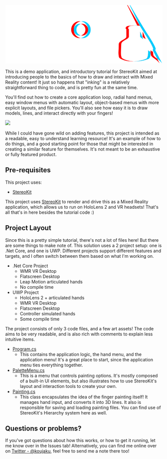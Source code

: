 ![](Assets/StereoKitInkLight.png)

This is a demo application, and introductory tutorial for StereoKit aimed at introducing people to the basics of how to draw and interact with Mixed Reality content! It just so happens that "inking" is a relatively straightforward thing to code, and is pretty fun at the same time.

You'll find out how to create a core application loop, radial hand menus, easy window menus with automatic layout, object-based menus with more explicit layouts, and file pickers. You'll also see how easy it is to draw models, lines, and interact directly with your fingers!

![](Docs/StereoKitInk.jpg)

While I could have gone wild on adding features, this project is intended as a readable, easy to understand learning resource! It's an example of how to do things, and a good starting point for those that might be interested in creating a similar feature for themselves. It's not meant to be an exhaustive or fully featured product.

## Pre-requisites

This project uses:
- [StereoKit](https://stereokit.net/Pages/Guides/Getting-Started.html)

This project uses [StereoKit](https://stereokit.net/) to render and drive this as a Mixed Reality application, which allows us to run on HoloLens 2 and VR headsets! That's all that's in here besides the tutorial code :)

## Project Layout

Since this is a pretty simple tutorial, there's not a lot of files here! But there are some things to make note of. This solution uses a 2 project setup: one is .Net Core, and one is UWP. Different projects support different features and targets, and I often switch between them based on what I'm working on.

- .Net Core Project
  - WMR VR Desktop
  - Flatscreen Desktop
  - Leap Motion articulated hands
  - No compile time
- UWP Project
  - HoloLens 2 + articulated hands
  - WMR VR Desktop
  - Flatscreen Desktop
  - Controller simulated hands
  - Some compile time

The project consists of only 3 code files, and a few art assets! The code aims to be very readable, and is also rich with comments to explain less intuitive items.

- [Program.cs](Program.cs)
  - This contains the application logic, the hand menu, and the application menu! It's a great place to start, since the application menu ties everything together.
- [PaletteMenu.cs](PaletteMenu.cs)
  - This is a menu that controls painting options. It's mostly composed of a built-in UI elements, but also illustrates how to use StereoKit's layout and interaction tools to create your own.
- [Painting.cs](Painting.cs)
  - This class encapsulates the idea of the finger painting itself! It manages hand input, and converts it into 3D lines. It also is responsible for saving and loading painting files. You can find use of StereoKit's Hierarchy system here as well.

## Questions or problems?

If you've got questions about how this works, or how to get it running, let me know over in the Issues tab! Alternatively, you can find me online over on [Twitter - @koujaku](https://twitter.com/koujaku), feel free to send me a note there too!
